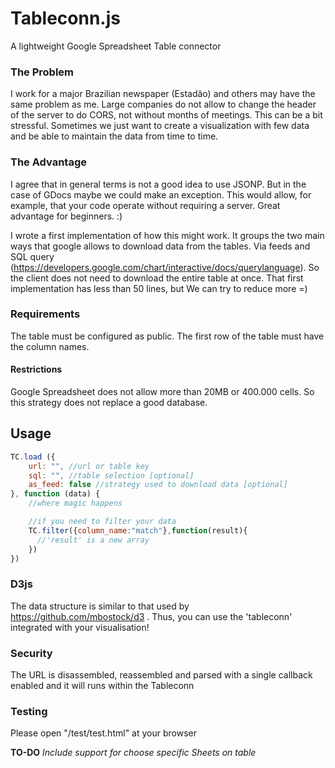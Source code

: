 # Tableconn.js
A lightweight Google Spreadsheet Table connector

### The Problem
I work for a major Brazilian newspaper (Estadão) and others may have the same problem as me. Large companies do not allow to change the header of the server to do CORS, not without months of meetings. This can be a bit stressful. Sometimes we just want to create a visualization with few data and be able to maintain the data from time to time.

### The Advantage
I agree that in general terms is not a good idea to use JSONP. But in the case of GDocs maybe we could make an exception. This would allow, for example, that your code operate without requiring a server. Great advantage for beginners. :)

I wrote a first implementation of how this might work. It groups the two main ways that google allows to download data from the tables. Via feeds and SQL query (https://developers.google.com/chart/interactive/docs/querylanguage). So the client does not need to download the entire table at once. That first implementation has less than 50 lines, but We can try to reduce more =)

### Requirements
The table must be configured as public. The first row of the table must have the column names.

#### Restrictions
Google Spreadsheet does not allow more than 20MB or 400.000 cells. So this strategy does not replace a good database.

## Usage
```javascript
TC.load ({
    url: "", //url or table key
    sql: "", //table selection [optional]
    as_feed: false //strategy used to download data [optional]
}, function (data) {
    //where magic happens

    //if you need to filter your data
    TC.filter({column_name:"match"},function(result){
      //'result' is a new array
    })
})
```
### D3js
The data structure is similar to that used by https://github.com/mbostock/d3 . Thus, you can use the 'tableconn' integrated with your visualisation!

### Security
The URL is disassembled, reassembled and parsed with a single callback enabled and it will runs within the Tableconn

### Testing
Please open "/test/test.html" at your browser

**TO-DO** *Include support for choose specific Sheets on table*


